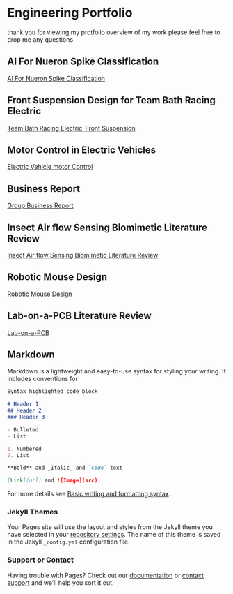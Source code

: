 # Engineering Portfolio

thank you for viewing my protfolio
overview of my work
please feel free to drop me any questions


## AI For Nueron Spike Classification
[AI For Nueron Spike Classification](https://github.com/TMcG55/Engineering-/blob/gh-pages/AIForNueronSpikeClassification.pdf)

## Front Suspension Design for Team Bath Racing Electric 
[Team Bath Racing Electric_Front Suspension](https://github.com/TMcG55/Engineering-/blob/gh-pages/TBRE_FrontSuspension.pdf)

## Motor Control in Electric Vehicles
[Electric Vehicle motor Control](https://github.com/TMcG55/Engineering-/blob/gh-pages/EVmotorControlSimulink.pdf)

## Business Report
[Group Business Report](https://github.com/TMcG55/Engineering-/blob/gh-pages/GroupBusinessProject-ONtheGO.pdf)

## Insect Air flow Sensing Biomimetic Literature Review
[Insect Air flow Sensing Biomimetic Literature Review](https://github.com/TMcG55/Engineering-/blob/gh-pages/InsectAirflowSensingBiomimeticLitRev.pdf)

## Robotic Mouse Design
[Robotic Mouse Design](https://github.com/TMcG55/Engineering-/blob/gh-pages/RoboticMouseDesign.pdf)

## Lab-on-a-PCB Literature Review
[Lab-on-a-PCB](https://github.com/TMcG55/Engineering-/blob/gh-pages/EVmotorControlSimulink.pdf)




## Markdown

Markdown is a lightweight and easy-to-use syntax for styling your writing. It includes conventions for

```markdown
Syntax highlighted code block

# Header 1
## Header 2
### Header 3

- Bulleted
- List

1. Numbered
2. List

**Bold** and _Italic_ and `Code` text

[Link](url) and ![Image](src)
```

For more details see [Basic writing and formatting syntax](https://docs.github.com/en/github/writing-on-github/getting-started-with-writing-and-formatting-on-github/basic-writing-and-formatting-syntax).

### Jekyll Themes

Your Pages site will use the layout and styles from the Jekyll theme you have selected in your [repository settings](https://github.com/TMcG55/Engineering-/settings/pages). The name of this theme is saved in the Jekyll `_config.yml` configuration file.

### Support or Contact

Having trouble with Pages? Check out our [documentation](https://docs.github.com/categories/github-pages-basics/) or [contact support](https://support.github.com/contact) and we’ll help you sort it out.
